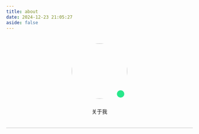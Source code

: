 ```yaml
---
title: about
date: 2024-12-23 21:05:27
aside: false
---
```


<style>
	.author-img {
        position: relative; 
    }
    
    .author-box {
        text-align: center;
        padding: 20px;
        height: auto;
        border-bottom: 2px solid #ddd;
    }

    .author-img img {
        border-radius: 50%; 
        width: 150px; 
        height: 150px; 
        margin-bottom: 10px;
    }
    
    .green-dot {
		position: absolute;
		right: calc(50% - 67px);
		bottom: 13px;
		width: 20px; 
		height: 20px; 
		background-color: rgb(40, 231, 139); 
		border-radius: 50%; 
	}
    
    
</style>

<div class="author-box">
    <div class="author-img">
        <img class="no-lightbox" src="https://avatars.githubusercontent.com/u/130531796?s=400&u=f11d72a264ba74a20fe739056d8bd6703f485936&v=4o">
        <div class="green-dot"></div>
    </div>
    <div class="image-dot"></div>
    <p class="p center logo large">关于我</p>
    <p class="p center small"></p>
</div>
</div>
